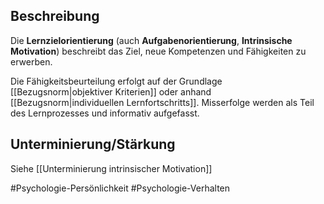 ## Beschreibung
Die **Lernzielorientierung** (auch **Aufgabenorientierung**, **Intrinsische Motivation**) beschreibt das Ziel, neue Kompetenzen und Fähigkeiten zu erwerben.

Die Fähigkeitsbeurteilung erfolgt auf der Grundlage [[Bezugsnorm|objektiver Kriterien]] oder anhand [[Bezugsnorm|individuellen Lernfortschritts]]. Misserfolge werden als Teil des Lernprozesses und informativ aufgefasst.

## Unterminierung/Stärkung
Siehe [[Unterminierung intrinsischer Motivation]]

#Psychologie-Persönlichkeit #Psychologie-Verhalten 